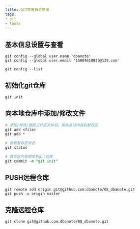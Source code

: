 ```yaml
---
title: GIT常用命令整理
tags:
- git
- tools
---
```


## 基本信息设置与查看
```
git config --global user.name 'dbanote'
git config --global user.email '15004618839@139.com'

git config --list
```

## 初始化git仓库
```
git init
```

<!--more-->

## 向本地仓库中添加/修改文件
``` perl
# 添加/修改/删除工作区文件后，保存变动内容到暂存区
git add <file>
git add *

# 查看暂存区状态
git status

# 暂存区内容提交到git仓库
git commit -m "git init"
```

## PUSH远程仓库
```
git remote add origin git@github.com:dbanote/08_dbanote.git
git push -u origin master
```

## 克隆远程仓库
```
git clone git@github.com:dbanote/08_dbanote.git
```

